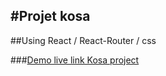 #Projet kosa
---

##Using React / React-Router / css 

###[Demo live link Kosa project](https://maxdnc.github.io/kosa/)
